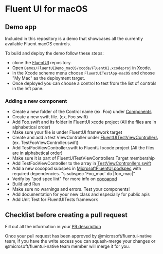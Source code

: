 # Fluent UI for macOS

## Demo app

Included in this repository is a demo that showcases all the currently available Fluent macOS controls.

To build and deploy the demo follow these steps:
- clone the [FluentUI](https://github.com/microsoft/fluentui-apple) repository.
- Open `Demos/FluentUIDemo_macOS/xcode/FluentUI.xcodeproj` in Xcode.
- In the Xcode scheme menu choose `FluentUITestApp-macOS` and choose "My Mac" as the deployment target.
- Once deployed you can choose a control to test from the list of controls in the left pane.

### Adding a new component
- Create a new folder of the Control name (ex. Foo) under [Components](Components)
- Create a new swift file. (ex. Foo.swift)
- Add Foo.swift and its folder in FluentUI xcode project (All the files are in alphabetical order)
- Make sure your file is under FluentUI framework target
- Create and add a test ViewController under [FluentUITestViewControllers](/Demos/FluentUIDemo_macOS/FluentUITestViewControllers) (ex. TestFooViewController.swift)
- Add TestFooViewController.swift to FluentUI xcode project (All the files are in alphabetical order)
- Make sure it is part of FluentUITestViewControllers Target membership
- Add TestFooViewController to the array in [TestViewContronllers.swift](https://github.com/microsoft/fluentui-apple/blob/main/Demos/FluentUIDemo_macOS/FluentUITestViewControllers/TestViewControllers.swift)
- Add a new cocopod subspec in [MicrosoftFluentUI.podspec](https://github.com/microsoft/fluentui-apple/blob/main/MicrosoftFluentUI.podspec) with required dependencies. "s.subspec 'Foo_mac' do |foo_mac|"
- Verify by "pod spec lint" For more info on [cocoapod](https://cocoapods.org)
- Build and Run
- Make sure no warnings and errors. Test your components!
- Add documentation for your new class and especially for public apis
- Add Unit Test for FluentUITests framework

## Checklist before creating a pull request
Fill out all the information in your [PR description](https://github.com/microsoft/fluentui-apple/blob/main/.github/PULL_REQUEST_TEMPLATE.md#pull-request-checklist)

Once your pull request has been approved by @microsoft/fluentui-native team, if you have the write access you can squash-merge your changes or @microsoft/fluentui-native team member will merge it for you.
